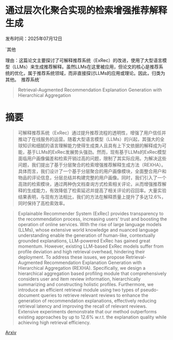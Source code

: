 # 通过层次化聚合实现的检索增强推荐解释生成

发布时间：2025年07月12日

`其他

理由：这篇论文主要探讨了可解释推荐系统（ExRec）的改进，使用了大型语言模型（LLMs）来生成推荐解释。虽然LLMs在这里被应用，但论文的核心是推荐系统的优化，属于推荐系统领域，而非直接探讨LLMs的应用或理论。因此，归类为其他。` `推荐系统`

> Retrieval-Augmented Recommendation Explanation Generation with Hierarchical Aggregation

# 摘要

> 可解释推荐系统（ExRec）通过提升推荐流程的透明性，增强了用户信任并推动了在线服务的运营。随着大型语言模型（LLMs）的兴起，其强大的全球知识和细腻的语言理解能力使得生成类人且具有上下文依据的解释成为可能，基于LLMs的ExRec发展势头强劲。然而，现有基于LLMs的ExRec模型面临用户画像偏差和检索开销过高的问题，限制了其实际应用。为解决这些问题，我们提出了基于分层聚合的检索增强推荐解释生成方法（REXHA）。具体而言，我们设计了一个基于分层聚合的用户画像模块，全面整合用户和物品的评论信息，分层总结并构建完整的用户画像。同时，我们引入了一个高效的检索模块，通过两种伪文档查询方式检索相关评论，从而增强推荐解释的生成能力，有效降低了检索延迟并提高了相关评论的召回率。大量实验结果表明，与现有方法相比，我们的方法在解释质量上提升了多达12.6%，同时保持了高检索效率。

> Explainable Recommender System (ExRec) provides transparency to the recommendation process, increasing users' trust and boosting the operation of online services. With the rise of large language models (LLMs), whose extensive world knowledge and nuanced language understanding enable the generation of human-like, contextually grounded explanations, LLM-powered ExRec has gained great momentum. However, existing LLM-based ExRec models suffer from profile deviation and high retrieval overhead, hindering their deployment. To address these issues, we propose Retrieval-Augmented Recommendation Explanation Generation with Hierarchical Aggregation (REXHA). Specifically, we design a hierarchical aggregation based profiling module that comprehensively considers user and item review information, hierarchically summarizing and constructing holistic profiles. Furthermore, we introduce an efficient retrieval module using two types of pseudo-document queries to retrieve relevant reviews to enhance the generation of recommendation explanations, effectively reducing retrieval latency and improving the recall of relevant reviews. Extensive experiments demonstrate that our method outperforms existing approaches by up to 12.6% w.r.t. the explanation quality while achieving high retrieval efficiency.

[Arxiv](https://arxiv.org/abs/2507.09188)